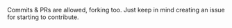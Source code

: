 Commits & PRs are allowed, forking too. Just keep in mind creating an issue for starting to contribute.
